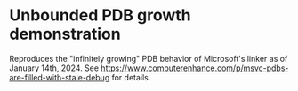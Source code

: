 # Unbounded PDB growth demonstration
Reproduces the "infinitely growing" PDB behavior of Microsoft's linker as of January 14th, 2024.
See https://www.computerenhance.com/p/msvc-pdbs-are-filled-with-stale-debug for details.
